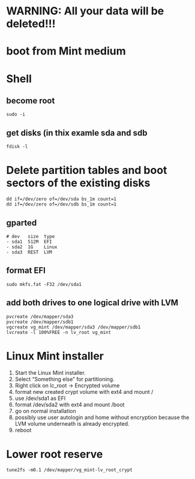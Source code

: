 # WARNING: All your data will be deleted!!!

# boot from Mint medium

# Shell

## become root
```
sudo -i
```
## get disks (in thix examle sda and sdb
```
fdisk -l
```
# Delete partition tables and boot sectors of the existing disks
```
dd if=/dev/zero of=/dev/sda bs_1m count=1
dd if=/dev/zero of=/dev/sdb bs_1m count=1
```
## gparted
```
# dev   size  type
- sda1  512M  EFI
- sda2  1G    Linux
- sda3  REST  LVM
```

## format EFI
```
sudo mkfs.fat -F32 /dev/sda1
```
## add both drives to one logical drive with LVM
```
pvcreate /dev/mapper/sda3
pvcreate /dev/mapper/sdb1
vgcreate vg_mint /dev/mapper/sda3 /dev/mapper/sdb1
lvcreate -l 100%FREE -n lv_root vg_mint
```
# Linux Mint installer
1. Start the Linux Mint installer.
2. Select “Something else” for partitioning.
3. Right click on lc_root -> Encrypted volume
4. format new created crypt volume with ext4 and mount /
5. use /dev/sda1 as EFI
6. format /dev/sda2 with ext4 and mount /boot
7. go on normal installation
8. possibly use user autologin and home without encryption because the LVM volume underneath is already encrypted.
9. reboot

# Lower root reserve
```
tune2fs -m0.1 /dev/mapper/vg_mint-lv_root_crypt
```

